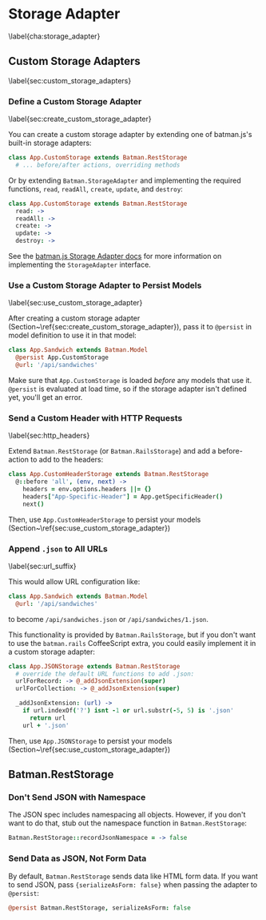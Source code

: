 # Storage Adapter
\label{cha:storage_adapter}

## Custom Storage Adapters
\label{sec:custom_storage_adapters}

### Define a Custom Storage Adapter
\label{sec:create_custom_storage_adapter}

You can create a custom storage adapter by extending one of batman.js's built-in storage adapters:

```coffeescript
class App.CustomStorage extends Batman.RestStorage
  # ... before/after actions, overriding methods
```

Or by extending `Batman.StorageAdapter` and implementing the required functions, `read`, `readAll`, `create`, `update`, and `destroy`:

```coffeescript
class App.CustomStorage extends Batman.RestStorage
  read: ->
  readAll: ->
  create: ->
  update: ->
  destroy: ->
```

See the [batman.js Storage Adapter docs](http://batmanjs.org/docs/api/batman.storageadapter.html) for more information on implementing the `StorageAdapter` interface.

### Use a Custom Storage Adapter to Persist Models
\label{sec:use_custom_storage_adapter}

After creating a custom storage adapter (Section~\ref{sec:create_custom_storage_adapter}), pass it to `@persist` in model definition to use it in that model:

```coffeescript
class App.Sandwich extends Batman.Model
  @persist App.CustomStorage
  @url: '/api/sandwiches'
```

Make sure that `App.CustomStorage` is loaded _before_ any models that use it. `@persist` is evaluated at load time, so if the storage adapter isn't defined yet, you'll get an error.

### Send a Custom Header with HTTP Requests
\label{sec:http_headers}

Extend `Batman.RestStorage` (or `Batman.RailsStorage`) and add a before-action to add to the headers:

```coffeescript
class App.CustomHeaderStorage extends Batman.RestStorage
  @::before 'all', (env, next) ->
    headers = env.options.headers ||= {}
    headers["App-Specific-Header"] = App.getSpecificHeader()
    next()
```

Then, use `App.CustomHeaderStorage` to persist your models (Section~\ref{sec:use_custom_storage_adapter})

### Append `.json` to All URLs
\label{sec:url_suffix}

This would allow URL configuration like:

```coffeescript
class App.Sandwich extends Batman.Model
  @url: '/api/sandwiches'
```

to become `/api/sandwiches.json` or `/api/sandwiches/1.json`.

This functionality is provided by `Batman.RailsStorage`, but if you don't want to use the `batman.rails` CoffeeScript extra, you could easily implement it in a custom storage adapter:

```coffeescript
class App.JSONStorage extends Batman.RestStorage
  # override the default URL functions to add .json:
  urlForRecord: -> @_addJsonExtension(super)
  urlForCollection: -> @_addJsonExtension(super)

  _addJsonExtension: (url) ->
    if url.indexOf('?') isnt -1 or url.substr(-5, 5) is '.json'
      return url
    url + '.json'
```

Then, use `App.JSONStorage` to persist your models (Section~\ref{sec:use_custom_storage_adapter})

## Batman.RestStorage

### Don't Send JSON with Namespace

The JSON spec includes namespacing all objects. However, if you don't want to do that, stub out the namespace function in `Batman.RestStorage`:

```coffeescript
Batman.RestStorage::recordJsonNamespace = -> false
```

### Send Data as JSON, Not Form Data

By default, `Batman.RestStorage` sends data like HTML form data. If you want to send JSON, pass `{serializeAsForm: false}` when passing the adapter to `@persist`:

```coffeescript
@persist Batman.RestStorage, serializeAsForm: false
```

